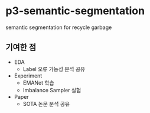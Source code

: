 # p3-semantic-segmentation
semantic segmentation for recycle garbage

## 기여한 점
- EDA
  - Label 오류 가능성 분석 공유
- Experiment
  - EMANet 학습
  - Imbalance Sampler 실험
- Paper
  - SOTA 논문 분석 공유
